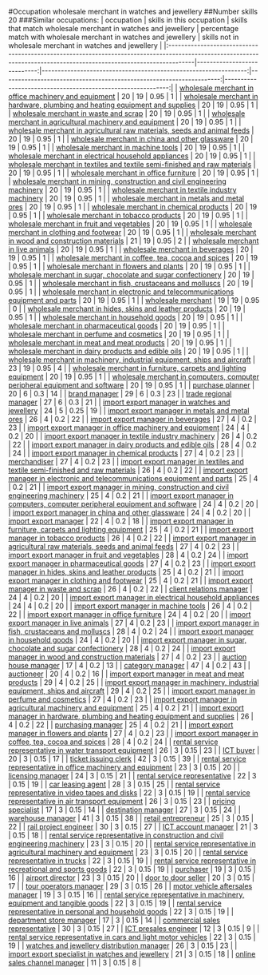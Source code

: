 #Occupation wholesale merchant in watches and jewellery
##Number skills 20
###Similar occupations:
| occupation                                                                                                                                                          |   skills in this occupation |   skills that match wholesale merchant in watches and jewellery |   percentage match with wholesale merchant in watches and jewellery |   skills not in wholesale merchant in watches and jewellery |
|:--------------------------------------------------------------------------------------------------------------------------------------------------------------------|----------------------------:|----------------------------------------------------------------:|--------------------------------------------------------------------:|------------------------------------------------------------:|
| [wholesale merchant in office machinery and equipment](wholesale_merchant_in_office_machinery_and_equipment.md)                                                     |                          20 |                                                              19 |                                                                0.95 |                                                           1 |
| [wholesale merchant in hardware, plumbing and heating equipment and supplies](wholesale_merchant_in_hardware,_plumbing_and_heating_equipment_and_supplies.md)       |                          20 |                                                              19 |                                                                0.95 |                                                           1 |
| [wholesale merchant in waste and scrap](wholesale_merchant_in_waste_and_scrap.md)                                                                                   |                          20 |                                                              19 |                                                                0.95 |                                                           1 |
| [wholesale merchant in agricultural machinery and equipment](wholesale_merchant_in_agricultural_machinery_and_equipment.md)                                         |                          20 |                                                              19 |                                                                0.95 |                                                           1 |
| [wholesale merchant in agricultural raw materials, seeds and animal feeds](wholesale_merchant_in_agricultural_raw_materials,_seeds_and_animal_feeds.md)             |                          20 |                                                              19 |                                                                0.95 |                                                           1 |
| [wholesale merchant in china and other glassware](wholesale_merchant_in_china_and_other_glassware.md)                                                               |                          20 |                                                              19 |                                                                0.95 |                                                           1 |
| [wholesale merchant in machine tools](wholesale_merchant_in_machine_tools.md)                                                                                       |                          20 |                                                              19 |                                                                0.95 |                                                           1 |
| [wholesale merchant in electrical household appliances](wholesale_merchant_in_electrical_household_appliances.md)                                                   |                          20 |                                                              19 |                                                                0.95 |                                                           1 |
| [wholesale merchant in textiles and textile semi-finished and raw materials](wholesale_merchant_in_textiles_and_textile_semi-finished_and_raw_materials.md)         |                          20 |                                                              19 |                                                                0.95 |                                                           1 |
| [wholesale merchant in office furniture](wholesale_merchant_in_office_furniture.md)                                                                                 |                          20 |                                                              19 |                                                                0.95 |                                                           1 |
| [wholesale merchant in mining, construction and civil engineering machinery](wholesale_merchant_in_mining,_construction_and_civil_engineering_machinery.md)         |                          20 |                                                              19 |                                                                0.95 |                                                           1 |
| [wholesale merchant in textile industry machinery](wholesale_merchant_in_textile_industry_machinery.md)                                                             |                          20 |                                                              19 |                                                                0.95 |                                                           1 |
| [wholesale merchant in metals and metal ores](wholesale_merchant_in_metals_and_metal_ores.md)                                                                       |                          20 |                                                              19 |                                                                0.95 |                                                           1 |
| [wholesale merchant in chemical products](wholesale_merchant_in_chemical_products.md)                                                                               |                          20 |                                                              19 |                                                                0.95 |                                                           1 |
| [wholesale merchant in tobacco products](wholesale_merchant_in_tobacco_products.md)                                                                                 |                          20 |                                                              19 |                                                                0.95 |                                                           1 |
| [wholesale merchant in fruit and vegetables](wholesale_merchant_in_fruit_and_vegetables.md)                                                                         |                          20 |                                                              19 |                                                                0.95 |                                                           1 |
| [wholesale merchant in clothing and footwear](wholesale_merchant_in_clothing_and_footwear.md)                                                                       |                          20 |                                                              19 |                                                                0.95 |                                                           1 |
| [wholesale merchant in wood and construction materials](wholesale_merchant_in_wood_and_construction_materials.md)                                                   |                          21 |                                                              19 |                                                                0.95 |                                                           2 |
| [wholesale merchant in live animals](wholesale_merchant_in_live_animals.md)                                                                                         |                          20 |                                                              19 |                                                                0.95 |                                                           1 |
| [wholesale merchant in beverages](wholesale_merchant_in_beverages.md)                                                                                               |                          20 |                                                              19 |                                                                0.95 |                                                           1 |
| [wholesale merchant in coffee, tea, cocoa and spices](wholesale_merchant_in_coffee,_tea,_cocoa_and_spices.md)                                                       |                          20 |                                                              19 |                                                                0.95 |                                                           1 |
| [wholesale merchant in flowers and plants](wholesale_merchant_in_flowers_and_plants.md)                                                                             |                          20 |                                                              19 |                                                                0.95 |                                                           1 |
| [wholesale merchant in sugar, chocolate and sugar confectionery](wholesale_merchant_in_sugar,_chocolate_and_sugar_confectionery.md)                                 |                          20 |                                                              19 |                                                                0.95 |                                                           1 |
| [wholesale merchant in fish, crustaceans and molluscs](wholesale_merchant_in_fish,_crustaceans_and_molluscs.md)                                                     |                          20 |                                                              19 |                                                                0.95 |                                                           1 |
| [wholesale merchant in electronic and telecommunications equipment and parts](wholesale_merchant_in_electronic_and_telecommunications_equipment_and_parts.md)       |                          20 |                                                              19 |                                                                0.95 |                                                           1 |
| [wholesale merchant](wholesale_merchant.md)                                                                                                                         |                          19 |                                                              19 |                                                                0.95 |                                                           0 |
| [wholesale merchant in hides, skins and leather products](wholesale_merchant_in_hides,_skins_and_leather_products.md)                                               |                          20 |                                                              19 |                                                                0.95 |                                                           1 |
| [wholesale merchant in household goods](wholesale_merchant_in_household_goods.md)                                                                                   |                          20 |                                                              19 |                                                                0.95 |                                                           1 |
| [wholesale merchant in pharmaceutical goods](wholesale_merchant_in_pharmaceutical_goods.md)                                                                         |                          20 |                                                              19 |                                                                0.95 |                                                           1 |
| [wholesale merchant in perfume and cosmetics](wholesale_merchant_in_perfume_and_cosmetics.md)                                                                       |                          20 |                                                              19 |                                                                0.95 |                                                           1 |
| [wholesale merchant in meat and meat products](wholesale_merchant_in_meat_and_meat_products.md)                                                                     |                          20 |                                                              19 |                                                                0.95 |                                                           1 |
| [wholesale merchant in dairy products and edible oils](wholesale_merchant_in_dairy_products_and_edible_oils.md)                                                     |                          20 |                                                              19 |                                                                0.95 |                                                           1 |
| [wholesale merchant in machinery, industrial equipment, ships and aircraft](wholesale_merchant_in_machinery,_industrial_equipment,_ships_and_aircraft.md)           |                          23 |                                                              19 |                                                                0.95 |                                                           4 |
| [wholesale merchant in furniture, carpets and lighting equipment](wholesale_merchant_in_furniture,_carpets_and_lighting_equipment.md)                               |                          20 |                                                              19 |                                                                0.95 |                                                           1 |
| [wholesale merchant in computers, computer peripheral equipment and software](wholesale_merchant_in_computers,_computer_peripheral_equipment_and_software.md)       |                          20 |                                                              19 |                                                                0.95 |                                                           1 |
| [purchase planner](purchase_planner.md)                                                                                                                             |                          20 |                                                               6 |                                                                0.3  |                                                          14 |
| [brand manager](brand_manager.md)                                                                                                                                   |                          29 |                                                               6 |                                                                0.3  |                                                          23 |
| [trade regional manager](trade_regional_manager.md)                                                                                                                 |                          27 |                                                               6 |                                                                0.3  |                                                          21 |
| [import export manager in watches and jewellery](import_export_manager_in_watches_and_jewellery.md)                                                                 |                          24 |                                                               5 |                                                                0.25 |                                                          19 |
| [import export manager in metals and metal ores](import_export_manager_in_metals_and_metal_ores.md)                                                                 |                          26 |                                                               4 |                                                                0.2  |                                                          22 |
| [import export manager in beverages](import_export_manager_in_beverages.md)                                                                                         |                          27 |                                                               4 |                                                                0.2  |                                                          23 |
| [import export manager in office machinery and equipment](import_export_manager_in_office_machinery_and_equipment.md)                                               |                          24 |                                                               4 |                                                                0.2  |                                                          20 |
| [import export manager in textile industry machinery](import_export_manager_in_textile_industry_machinery.md)                                                       |                          26 |                                                               4 |                                                                0.2  |                                                          22 |
| [import export manager in dairy products and edible oils](import_export_manager_in_dairy_products_and_edible_oils.md)                                               |                          28 |                                                               4 |                                                                0.2  |                                                          24 |
| [import export manager in chemical products](import_export_manager_in_chemical_products.md)                                                                         |                          27 |                                                               4 |                                                                0.2  |                                                          23 |
| [merchandiser](merchandiser.md)                                                                                                                                     |                          27 |                                                               4 |                                                                0.2  |                                                          23 |
| [import export manager in textiles and textile semi-finished and raw materials](import_export_manager_in_textiles_and_textile_semi-finished_and_raw_materials.md)   |                          26 |                                                               4 |                                                                0.2  |                                                          22 |
| [import export manager in electronic and telecommunications equipment and parts](import_export_manager_in_electronic_and_telecommunications_equipment_and_parts.md) |                          25 |                                                               4 |                                                                0.2  |                                                          21 |
| [import export manager in mining, construction and civil engineering machinery](import_export_manager_in_mining,_construction_and_civil_engineering_machinery.md)   |                          25 |                                                               4 |                                                                0.2  |                                                          21 |
| [import export manager in computers, computer peripheral equipment and software](import_export_manager_in_computers,_computer_peripheral_equipment_and_software.md) |                          24 |                                                               4 |                                                                0.2  |                                                          20 |
| [import export manager in china and other glassware](import_export_manager_in_china_and_other_glassware.md)                                                         |                          24 |                                                               4 |                                                                0.2  |                                                          20 |
| [import export manager](import_export_manager.md)                                                                                                                   |                          22 |                                                               4 |                                                                0.2  |                                                          18 |
| [import export manager in furniture, carpets and lighting equipment](import_export_manager_in_furniture,_carpets_and_lighting_equipment.md)                         |                          25 |                                                               4 |                                                                0.2  |                                                          21 |
| [import export manager in tobacco products](import_export_manager_in_tobacco_products.md)                                                                           |                          26 |                                                               4 |                                                                0.2  |                                                          22 |
| [import export manager in agricultural raw materials, seeds and animal feeds](import_export_manager_in_agricultural_raw_materials,_seeds_and_animal_feeds.md)       |                          27 |                                                               4 |                                                                0.2  |                                                          23 |
| [import export manager in fruit and vegetables](import_export_manager_in_fruit_and_vegetables.md)                                                                   |                          28 |                                                               4 |                                                                0.2  |                                                          24 |
| [import export manager in pharmaceutical goods](import_export_manager_in_pharmaceutical_goods.md)                                                                   |                          27 |                                                               4 |                                                                0.2  |                                                          23 |
| [import export manager in hides, skins and leather products](import_export_manager_in_hides,_skins_and_leather_products.md)                                         |                          25 |                                                               4 |                                                                0.2  |                                                          21 |
| [import export manager in clothing and footwear](import_export_manager_in_clothing_and_footwear.md)                                                                 |                          25 |                                                               4 |                                                                0.2  |                                                          21 |
| [import export manager in waste and scrap](import_export_manager_in_waste_and_scrap.md)                                                                             |                          26 |                                                               4 |                                                                0.2  |                                                          22 |
| [client relations manager](client_relations_manager.md)                                                                                                             |                          24 |                                                               4 |                                                                0.2  |                                                          20 |
| [import export manager in electrical household appliances](import_export_manager_in_electrical_household_appliances.md)                                             |                          24 |                                                               4 |                                                                0.2  |                                                          20 |
| [import export manager in machine tools](import_export_manager_in_machine_tools.md)                                                                                 |                          26 |                                                               4 |                                                                0.2  |                                                          22 |
| [import export manager in office furniture](import_export_manager_in_office_furniture.md)                                                                           |                          24 |                                                               4 |                                                                0.2  |                                                          20 |
| [import export manager in live animals](import_export_manager_in_live_animals.md)                                                                                   |                          27 |                                                               4 |                                                                0.2  |                                                          23 |
| [import export manager in fish, crustaceans and molluscs](import_export_manager_in_fish,_crustaceans_and_molluscs.md)                                               |                          28 |                                                               4 |                                                                0.2  |                                                          24 |
| [import export manager in household goods](import_export_manager_in_household_goods.md)                                                                             |                          24 |                                                               4 |                                                                0.2  |                                                          20 |
| [import export manager in sugar, chocolate and sugar confectionery](import_export_manager_in_sugar,_chocolate_and_sugar_confectionery.md)                           |                          28 |                                                               4 |                                                                0.2  |                                                          24 |
| [import export manager in wood and construction materials](import_export_manager_in_wood_and_construction_materials.md)                                             |                          27 |                                                               4 |                                                                0.2  |                                                          23 |
| [auction house manager](auction_house_manager.md)                                                                                                                   |                          17 |                                                               4 |                                                                0.2  |                                                          13 |
| [category manager](category_manager.md)                                                                                                                             |                          47 |                                                               4 |                                                                0.2  |                                                          43 |
| [auctioneer](auctioneer.md)                                                                                                                                         |                          20 |                                                               4 |                                                                0.2  |                                                          16 |
| [import export manager in meat and meat products](import_export_manager_in_meat_and_meat_products.md)                                                               |                          29 |                                                               4 |                                                                0.2  |                                                          25 |
| [import export manager in machinery, industrial equipment, ships and aircraft](import_export_manager_in_machinery,_industrial_equipment,_ships_and_aircraft.md)     |                          29 |                                                               4 |                                                                0.2  |                                                          25 |
| [import export manager in perfume and cosmetics](import_export_manager_in_perfume_and_cosmetics.md)                                                                 |                          27 |                                                               4 |                                                                0.2  |                                                          23 |
| [import export manager in agricultural machinery and equipment](import_export_manager_in_agricultural_machinery_and_equipment.md)                                   |                          25 |                                                               4 |                                                                0.2  |                                                          21 |
| [import export manager in hardware, plumbing and heating equipment and supplies](import_export_manager_in_hardware,_plumbing_and_heating_equipment_and_supplies.md) |                          26 |                                                               4 |                                                                0.2  |                                                          22 |
| [purchasing manager](purchasing_manager.md)                                                                                                                         |                          25 |                                                               4 |                                                                0.2  |                                                          21 |
| [import export manager in flowers and plants](import_export_manager_in_flowers_and_plants.md)                                                                       |                          27 |                                                               4 |                                                                0.2  |                                                          23 |
| [import export manager in coffee, tea, cocoa and spices](import_export_manager_in_coffee,_tea,_cocoa_and_spices.md)                                                 |                          28 |                                                               4 |                                                                0.2  |                                                          24 |
| [rental service representative in water transport equipment](rental_service_representative_in_water_transport_equipment.md)                                         |                          26 |                                                               3 |                                                                0.15 |                                                          23 |
| [ICT buyer](ICT_buyer.md)                                                                                                                                           |                          20 |                                                               3 |                                                                0.15 |                                                          17 |
| [ticket issuing clerk](ticket_issuing_clerk.md)                                                                                                                     |                          42 |                                                               3 |                                                                0.15 |                                                          39 |
| [rental service representative in office machinery and equipment](rental_service_representative_in_office_machinery_and_equipment.md)                               |                          23 |                                                               3 |                                                                0.15 |                                                          20 |
| [licensing manager](licensing_manager.md)                                                                                                                           |                          24 |                                                               3 |                                                                0.15 |                                                          21 |
| [rental service representative](rental_service_representative.md)                                                                                                   |                          22 |                                                               3 |                                                                0.15 |                                                          19 |
| [car leasing agent](car_leasing_agent.md)                                                                                                                           |                          28 |                                                               3 |                                                                0.15 |                                                          25 |
| [rental service representative in video tapes and disks](rental_service_representative_in_video_tapes_and_disks.md)                                                 |                          22 |                                                               3 |                                                                0.15 |                                                          19 |
| [rental service representative in air transport equipment](rental_service_representative_in_air_transport_equipment.md)                                             |                          26 |                                                               3 |                                                                0.15 |                                                          23 |
| [pricing specialist](pricing_specialist.md)                                                                                                                         |                          17 |                                                               3 |                                                                0.15 |                                                          14 |
| [destination manager](destination_manager.md)                                                                                                                       |                          27 |                                                               3 |                                                                0.15 |                                                          24 |
| [warehouse manager](warehouse_manager.md)                                                                                                                           |                          41 |                                                               3 |                                                                0.15 |                                                          38 |
| [retail entrepreneur](retail_entrepreneur.md)                                                                                                                       |                          25 |                                                               3 |                                                                0.15 |                                                          22 |
| [rail project engineer](rail_project_engineer.md)                                                                                                                   |                          30 |                                                               3 |                                                                0.15 |                                                          27 |
| [ICT account manager](ICT_account_manager.md)                                                                                                                       |                          21 |                                                               3 |                                                                0.15 |                                                          18 |
| [rental service representative in construction and civil engineering machinery](rental_service_representative_in_construction_and_civil_engineering_machinery.md)   |                          23 |                                                               3 |                                                                0.15 |                                                          20 |
| [rental service representative in agricultural machinery and equipment](rental_service_representative_in_agricultural_machinery_and_equipment.md)                   |                          23 |                                                               3 |                                                                0.15 |                                                          20 |
| [rental service representative in trucks](rental_service_representative_in_trucks.md)                                                                               |                          22 |                                                               3 |                                                                0.15 |                                                          19 |
| [rental service representative in recreational and sports goods](rental_service_representative_in_recreational_and_sports_goods.md)                                 |                          22 |                                                               3 |                                                                0.15 |                                                          19 |
| [purchaser](purchaser.md)                                                                                                                                           |                          19 |                                                               3 |                                                                0.15 |                                                          16 |
| [airport director](airport_director.md)                                                                                                                             |                          23 |                                                               3 |                                                                0.15 |                                                          20 |
| [door to door seller](door_to_door_seller.md)                                                                                                                       |                          20 |                                                               3 |                                                                0.15 |                                                          17 |
| [tour operators manager](tour_operators_manager.md)                                                                                                                 |                          29 |                                                               3 |                                                                0.15 |                                                          26 |
| [motor vehicle aftersales manager](motor_vehicle_aftersales_manager.md)                                                                                             |                          19 |                                                               3 |                                                                0.15 |                                                          16 |
| [rental service representative in machinery, equipment and tangible goods](rental_service_representative_in_machinery,_equipment_and_tangible_goods.md)             |                          22 |                                                               3 |                                                                0.15 |                                                          19 |
| [rental service representative in personal and household goods](rental_service_representative_in_personal_and_household_goods.md)                                   |                          22 |                                                               3 |                                                                0.15 |                                                          19 |
| [department store manager](department_store_manager.md)                                                                                                             |                          17 |                                                               3 |                                                                0.15 |                                                          14 |
| [commercial sales representative](commercial_sales_representative.md)                                                                                               |                          30 |                                                               3 |                                                                0.15 |                                                          27 |
| [ICT presales engineer](ICT_presales_engineer.md)                                                                                                                   |                          12 |                                                               3 |                                                                0.15 |                                                           9 |
| [rental service representative in cars and light motor vehicles](rental_service_representative_in_cars_and_light_motor_vehicles.md)                                 |                          22 |                                                               3 |                                                                0.15 |                                                          19 |
| [watches and jewellery distribution manager](watches_and_jewellery_distribution_manager.md)                                                                         |                          26 |                                                               3 |                                                                0.15 |                                                          23 |
| [import export specialist in watches and jewellery](import_export_specialist_in_watches_and_jewellery.md)                                                           |                          21 |                                                               3 |                                                                0.15 |                                                          18 |
| [online sales channel manager](online_sales_channel_manager.md)                                                                                                     |                          11 |                                                               3 |                                                                0.15 |                                                           8 |
